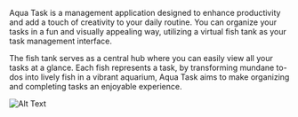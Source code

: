 Aqua Task is a management application designed to enhance productivity and add a touch of creativity to your daily routine. You can organize your tasks in a fun and visually appealing way, utilizing a virtual fish tank as your task management interface.

The fish tank serves as a central hub where you can easily view all your tasks at a glance. Each fish represents a task, by transforming mundane to-dos into lively fish in a vibrant aquarium, Aqua Task aims to make organizing and completing tasks an enjoyable experience.

![Alt Text](https://github.com/Cindysu123/Aquarium/blob/master/scrnli_7_11_2023_6-51-12%20PM.gif)
